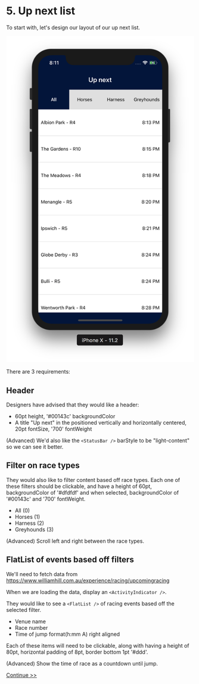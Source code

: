 # 5. Up next list

To start with, let's design our layout of our up next list.

![Up next](upNext.png)

There are 3 requirements:
 
## Header

Designers have advised that they would like a header:
- 60pt height, '#00143c' backgroundColor
- A title "Up next" in the positioned vertically and horizontally centered, 20pt fontSize, '700' fontWeight

(Advanced) We'd also like the `<StatusBar />` barStyle to be "light-content" so we can see it better.
    
## Filter on race types

They would also like to filter content based off race types. Each one of these filters should be clickable, and have a height of 60pt, backgroundColor of '#dfdfdf' and when selected, backgroundColor of '#00143c' and '700' fontWeight.
- All (0)
- Horses (1)
- Harness (2)
- Greyhounds (3)
    
(Advanced) Scroll left and right between the race types.

## FlatList of events based off filters

We'll need to fetch data from https://www.williamhill.com.au/experience/racing/upcomingracing

When we are loading the data, display an `<ActivityIndicator />`.

They would like to see a `<FlatList />` of racing events based off the selected filter.
- Venue name
- Race number
- Time of jump format(h:mm A) right aligned

Each of these items will need to be clickable, along with having a height of 80pt, horizontal padding of 8pt, border bottom 1pt '#ddd'.

(Advanced) Show the time of race as a countdown until jump.

[Continue >>](../6_runnersList)
